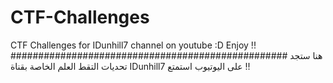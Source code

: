 # CTF-Challenges
CTF Challenges for IDunhill7 channel on youtube :D
Enjoy !!
##################################################
هنا ستجد تحديات التقط العلم الخاصة بقناة IDunhill7 على اليوتيوب 
استمتع !!
